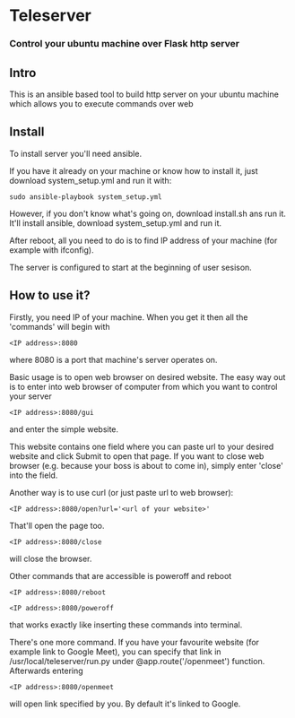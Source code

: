 # Teleserver
### Control your ubuntu machine over Flask http server

## Intro
This is an ansible based tool to build http server on your ubuntu machine
which allows you to execute commands over web

## Install
To install server you'll need ansible.

If you have it already on your machine or know how to install it, just download system_setup.yml and run it with:
```
sudo ansible-playbook system_setup.yml
```
However, if you don't know what's going on, download install.sh ans run it.
It'll install ansible, download system_setup.yml and run it.

After reboot, all you need to do is to find IP address of your machine (for example with ifconfig).

The server is configured to start at the beginning of user sesison.

## How to use it?

Firstly, you need IP of your machine.
When you get it then all the 'commands' will begin with
```
<IP address>:8080
```
where 8080 is a port that machine's server operates on.

Basic usage is to open web browser on desired website.
The easy way out is to enter into web browser of computer from which you want to control your server
```
<IP address>:8080/gui
```
and enter the simple website.

This website contains one field where you can paste url to your desired website and click Submit to open that page.
If you want to close web browser (e.g. because your boss is about to come in), simply enter 'close' into the field.

Another way is to use curl (or just paste url to web browser):
```
<IP address>:8080/open?url='<url of your website>'
```

That'll open the page too.

```
<IP address>:8080/close
```
will close the browser.

Other commands that are accessible is poweroff and reboot

```
<IP address>:8080/reboot
```

```
<IP address>:8080/poweroff
```
that works exactly like inserting these commands into terminal.

There's one more command.
If you have your favourite website (for example link to Google Meet),
you can specify that link in /usr/local/teleserver/run.py under @app.route('/openmeet') function.
Afterwards entering

```
<IP address>:8080/openmeet
```
will open link specified by you.
By default it's linked to Google.

